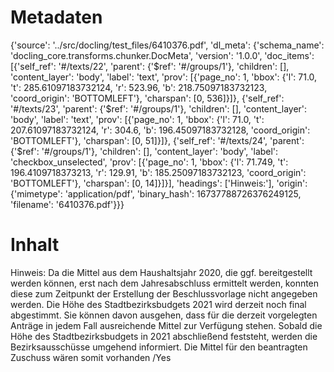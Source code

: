 # Metadaten
{'source': '../src/docling/test_files/6410376.pdf', 'dl_meta': {'schema_name': 'docling_core.transforms.chunker.DocMeta', 'version': '1.0.0', 'doc_items': [{'self_ref': '#/texts/22', 'parent': {'$ref': '#/groups/1'}, 'children': [], 'content_layer': 'body', 'label': 'text', 'prov': [{'page_no': 1, 'bbox': {'l': 71.0, 't': 285.61097183732124, 'r': 523.96, 'b': 218.75097183732123, 'coord_origin': 'BOTTOMLEFT'}, 'charspan': [0, 536]}]}, {'self_ref': '#/texts/23', 'parent': {'$ref': '#/groups/1'}, 'children': [], 'content_layer': 'body', 'label': 'text', 'prov': [{'page_no': 1, 'bbox': {'l': 71.0, 't': 207.61097183732124, 'r': 304.6, 'b': 196.45097183732128, 'coord_origin': 'BOTTOMLEFT'}, 'charspan': [0, 51]}]}, {'self_ref': '#/texts/24', 'parent': {'$ref': '#/groups/1'}, 'children': [], 'content_layer': 'body', 'label': 'checkbox_unselected', 'prov': [{'page_no': 1, 'bbox': {'l': 71.749, 't': 196.4109718373213, 'r': 129.91, 'b': 185.25097183732123, 'coord_origin': 'BOTTOMLEFT'}, 'charspan': [0, 14]}]}], 'headings': ['Hinweis:'], 'origin': {'mimetype': 'application/pdf', 'binary_hash': 16737788726376249125, 'filename': '6410376.pdf'}}}

# Inhalt
Hinweis:
Da die Mittel aus dem Haushaltsjahr 2020, die ggf. bereitgestellt werden können, erst nach dem Jahresabschluss ermittelt werden, konnten diese zum Zeitpunkt der Erstellung der Beschlussvorlage nicht angegeben werden. Die Höhe des Stadtbezirksbudgets 2021 wird derzeit noch final abgestimmt. Sie können davon ausgehen, dass für die derzeit vorgelegten Anträge in jedem Fall ausreichende Mittel zur Verfügung stehen. Sobald die Höhe des Stadtbezirksbudgets in 2021 abschließend feststeht, werden die Bezirksausschüsse umgehend informiert.
Die Mittel für den beantragten Zuschuss wären somit
vorhanden /Yes